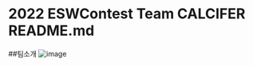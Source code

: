 # 2022 ESWContest Team CALCIFER README.md

##팀소개
![image](https://user-images.githubusercontent.com/111634608/195121403-2a9700d1-1bf4-44be-b18d-aa2ede0f389e.png)
